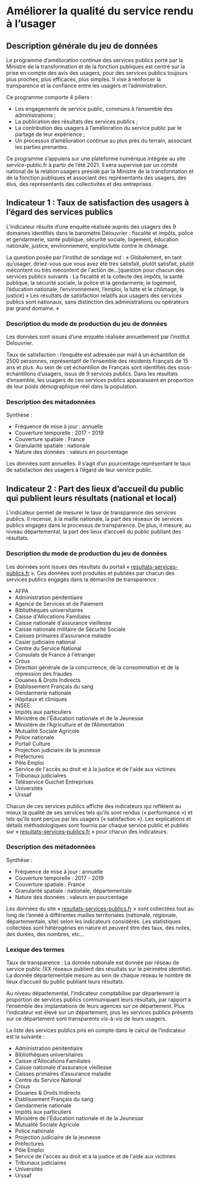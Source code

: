 # Améliorer la qualité du service rendu à l’usager
## Description générale du jeu de données 
Le programme d’amélioration continue des services publics porté par la Ministre de la transformation et de la fonction publiques est centré sur la prise en compte des avis des  usagers, pour des services publics toujours plus proches, plus efficaces, plus simples. II vise à renforcer la transparence et la confiance entre les usagers et l’administration.

Ce programme comporte 4 piliers :
-	Les engagements de service public, communs à l’ensemble des administrations ; 
-	La publication des résultats des services publics ; 
-	La contribution des usagers à l’amélioration du service public par le partage de leur expérience ; 
-	Un processus d’amélioration continue au plus près du terrain, associant les parties prenantes.

Ce programme s’appuiera sur une plateforme numérique intégrée au site service-public.fr à partir de l’été 2021. Il sera supervisé par un comité national de la relation usagers présidé par la Ministre de la transformation et de la fonction publiques et associant des représentants des usagers, des élus, des représentants des collectivités et des entreprises.  

## Indicateur 1 : Taux de satisfaction des usagers à l’égard des services publics
L’indicateur résulte d’une enquête réalisée auprès des usagers des 9 domaines identifiés dans le baromètre Delouvrier : fiscalité et impôts, police et gendarmerie, santé publique, sécurité sociale, logement, éducation nationale, justice, environnement, emploi/lutte contre le chômage.

La question posée par l’institut de sondage est :
« Globalement, en tant qu’usager, diriez-vous que vous avez été très satisfait, plutôt satisfait, plutôt mécontent ou très mécontent de l'action de…[question pour chacun des services publics suivants : La fiscalité et la collecte des impôts, la santé publique, la sécurité sociale, la police et la gendarmerie, le logement, l’éducation nationale, l’environnement, l’emploi, la lutte et le chômage, la justice] »
Les résultats de satisfaction relatifs aux usagers des services publics sont nationaux, sans distinction des administrations ou opérateurs par grand domaine. »

### Description du mode de production du jeu de données

Les données sont issues d’une enquête réalisée annuellement par l’institut Delouvrier.

Taux de satisfaction : l’enquête est adressée par mail à un échantillon de 2500 personnes, représentatif de l’ensemble des résidents Français de 15 ans et plus. Au sein de cet échantillon de Français sont identifiés des sous-échantillons d’usagers, issus de 9 services publics. Dans les résultats d’ensemble, les usagers de ces services publics apparaissent en proportion de leur poids démographique réel dans la population.

### Description des métadonnées
 
Synthèse : 
-	Fréquence de mise à jour : annuelle
-	Couverture temporelle : 2017 - 2019 
-	Couverture spatiale : France
-	Granularité spatiale : nationale
-	Nature des données : valeurs en pourcentage

Les données sont annuelles. Il s’agit d’un pourcentage représentant le taux de satisfaction des usagers à l’égard de leur service public. 

## Indicateur 2 : Part des lieux d’accueil du public qui publient leurs résultats (national et local)
L’indicateur permet de mesurer le taux de transparence des services publics. Il recense, à la maille nationale, la part des réseaux de services publics engagés dans le processus de transparence. De plus, il mesure, au niveau départemental, la part des lieux d’accueil du public publiant des résultats. 

### Description du mode de production du jeu de données 

Les données sont issues des résultats du portail « [resultats-services-publics.fr](https://www.resultats-services-publics.fr/) ». Ces données sont produites et publiées par chacun des services publics engagés dans la démarche de transparence :
-	AFPA
-	Administration pénitentiaire
-	Agence de Services et de Paiement
-	Bibliothèques universitaires
-	Caisse d'Allocations Familiales
-	Caisse nationale d'assurance vieillesse
-	Caisse nationale militaire de Sécurité Sociale
-	Caisses primaires d’assurance maladie
-	Casier judiciaire national
-	Centre du Service National
-	Consulats de France à l'étranger
-	Crous
-	Direction générale de la concurrence, de la consommation et de la répression des fraudes
-	Douanes & Droits Indirects
-	Etablissement Français du sang
-	Gendarmerie nationale
-	Hôpitaux et cliniques
-	INSEE
-	Impôts aux particuliers
-	Ministère de l'Éducation nationale et de la Jeunesse
-	Ministère de l’Agriculture et de l’Alimentation
-	Mutualité Sociale Agricole
-	Police nationale
-	Portail Culture
-	Projection judiciaire de la jeunesse
-	Préfectures
-	Pôle Emploi
-	Service de l'accès au droit et à la justice et de l'aide aux victimes
-	Tribunaux judiciaires
-	Téléservice Guichet Entreprises
-	Universités
-	Urssaf

Chacun de ces services publics affiche des indicateurs qui reflètent au mieux la qualité de ses services tels qu’ils sont rendus (« performance ») et tels qu’ils sont perçus par les usagers (« satisfaction »). Les explications et détails méthodologiques sont fournis par chaque service public et publiés sur « [resultats-services-publics.fr](https://www.resultats-services-publics.fr/) » pour chacun des indicateurs.

### Description des métadonnées 

Synthèse : 
-	Fréquence de mise à jour : annuelle
-	Couverture temporelle : 2017 - 2019 
-	Couverture spatiale : France
-	Granularité spatiale : nationale, départementale
-	Nature des données : valeurs en pourcentage

Les données du site « [resultats-services-publics.fr](https://www.resultats-services-publics.fr/) » sont collectées tout au long de l’année à différentes mailles territoriales (nationale, régionale, départementale, site) selon les indicateurs considérés. Les statistiques collectées sont hétérogènes en nature et peuvent être des taux, des notes, des durées, des nombres, etc...

### Lexique des termes 

Taux de transparence : 
La donnée nationale est donnée par réseau de service public (XX réseaux publient des résultats sur le périmètre identifié). La donnée départementale mesure au sein de chaque réseau le nombre de lieux d’accueil du public publiant leurs résultats. 

Au niveau départemental, l’indicateur comptabilise par département la proportion de services publics communiquant leurs résultats, par rapport à l’ensemble des implantations de leurs agences sur ce département.
Plus l’indicateur est élevé sur un département, plus les services publics présents sur ce département sont transparents vis-à-vis de leurs usagers.

La liste des services publics pris en compte dans le calcul de l’indicateur est la suivante :
-	Administration pénitentiaire
-	Bibliothèques universitaires
-	Caisse d'Allocations Familiales
-	Caisse nationale d'assurance vieillesse
-	Caisses primaires d’assurance maladie
-	Centre du Service National
-	Crous
-	Douanes & Droits Indirects
-	Etablissement Français du sang
-	Gendarmerie nationale
-	Impôts aux particuliers
-	Ministère de l'Éducation nationale et de la Jeunesse
-	Mutualité Sociale Agricole
-	Police nationale
-	Projection judiciaire de la jeunesse
-	Préfectures
-	Pôle Emploi
-	Service de l'accès au droit et à la justice et de l'aide aux victimes
-	Tribunaux judiciaires
-	Universités
-	Urssaf
